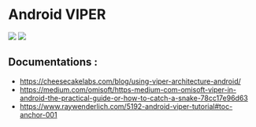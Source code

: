 # Android VIPER

<img src="https://koenig-media.raywenderlich.com/uploads/2020/02/viper.png">

<img src="https://miro.medium.com/max/1354/1*HZIOzvXyvkpW4ytr2g0NvQ.png">

## Documentations :
- https://cheesecakelabs.com/blog/using-viper-architecture-android/
- https://medium.com/omisoft/https-medium-com-omisoft-viper-in-android-the-practical-guide-or-how-to-catch-a-snake-78cc17e96d63
- https://www.raywenderlich.com/5192-android-viper-tutorial#toc-anchor-001
